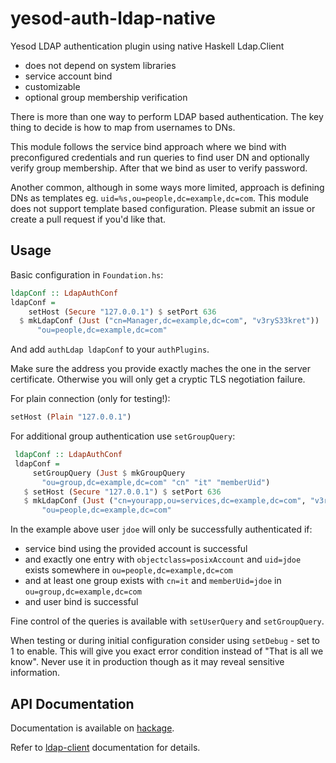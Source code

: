 # yesod-auth-ldap-native
Yesod LDAP authentication plugin using native Haskell Ldap.Client

* does not depend on system libraries
* service account bind
* customizable
* optional group membership verification

There is more than one way to perform LDAP based authentication. The key thing to decide is how to map from usernames to DNs.

This module follows the service bind approach where we bind with preconfigured credentials and run queries to find user DN and optionally verify group membership. After that we bind as user to verify password.

Another common, although in some ways more limited, approach is defining DNs as templates eg. `uid=%s,ou=people,dc=example,dc=com`. This module does not support template based configuration. Please submit an issue or create a pull request if you'd like that.

## Usage

Basic configuration in `Foundation.hs`:
```haskell
ldapConf :: LdapAuthConf
ldapConf =
    setHost (Secure "127.0.0.1") $ setPort 636
  $ mkLdapConf (Just ("cn=Manager,dc=example,dc=com", "v3ryS33kret"))
      "ou=people,dc=example,dc=com"
```

And add `authLdap ldapConf` to your `authPlugins`.

Make sure the address you provide exactly maches the one in the server certificate. Otherwise you will only get a cryptic TLS negotiation failure.

For plain connection (only for testing!):
```haskell
setHost (Plain "127.0.0.1")
```

For additional group authentication use `setGroupQuery`:
```haskell
 ldapConf :: LdapAuthConf
 ldapConf =
     setGroupQuery (Just $ mkGroupQuery
       "ou=group,dc=example,dc=com" "cn" "it" "memberUid")
   $ setHost (Secure "127.0.0.1") $ setPort 636
   $ mkLdapConf (Just ("cn=yourapp,ou=services,dc=example,dc=com", "v3ryS33kret"))
       "ou=people,dc=example,dc=com"
```

In the example above user `jdoe` will only be successfully authenticated if:

* service bind using the provided account is successful
* and exactly one entry with `objectclass=posixAccount` and `uid=jdoe` exists somewhere in `ou=people,dc=example,dc=com`
* and at least one group exists with `cn=it` and `memberUid=jdoe` in `ou=group,dc=example,dc=com`
* and user bind is successful

Fine control of the queries is available with `setUserQuery` and `setGroupQuery`.

When testing or during initial configuration consider using `setDebug` - set to 1 to enable. This will
give you exact error condition instead of "That is all we know". Never use it in production though as it
may reveal sensitive information.

## API Documentation
Documentation is available on [hackage](https://hackage.haskell.org/package/yesod-auth-ldap-native).

Refer to [ldap-client](https://github.com/supki/ldap-client) documentation for details.

